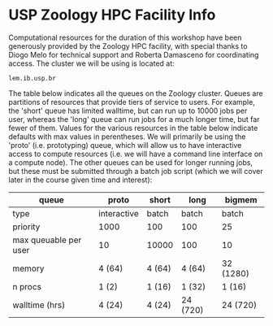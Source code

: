# USP Zoology HPC Facility Info
Computational resources for the duration of this workshop have been generously provided by the Zoology HPC facility, with special thanks to Diogo Melo for technical support and Roberta Damasceno for coordinating access. The cluster we will be using is located at:

```
lem.ib.usp.br
```

The table below indicates all the queues on the Zoology cluster. Queues are partitions of resources that provide tiers of service to users. For example, the 'short' queue has limited walltime, but can run up to 10000 jobs per user, whereas the 'long' queue can run jobs for a much longer time, but far fewer of them. Values for the various resources in the table below indicate defaults with max values in perentheses. We will primarily be using the 'proto' (i.e. prototyping) queue, which will allow us to have interactive access to compute resources (i.e. we will have a command line interface on a compute node). The other queues can be used for longer running jobs, but these must be submitted through a batch job script (which we will cover later in the course given time and interest):

queue   |   proto   | short | long | bigmem
----- | ----- | ----- | ---- | ------
type    |   interactive | batch | batch | batch
priority    |   1000    | 100   | 100   | 25
max queuable per user   |   10  | 10000 | 100   | 10
memory  | 4 (64)    | 4 (64)    | 4 (64)    | 32 (1280)
n procs | 1 (2) | 1 (16)    | 1 (32)    | 1 (16)
walltime (hrs)  | 4 (24)    | 4 (24)    | 24 (720) |    24 (720)

